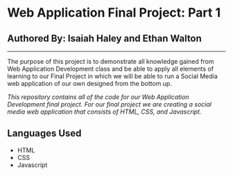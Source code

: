 # Web Application Final Project: Part 1
## Authored By: Isaiah Haley and Ethan Walton
---

The purpose of this project is to demonstrate all knowledge gained from Web Application Development class 
and be able to apply all elements of learning to our Final Project in which we will be able to run a Social Media 
web application of our own designed from the bottom up.

*This repository contains all of the code for our Web Application Development final project.
For our final project we are creating a social media web application that consists of HTML, CSS, and 
Javascript.*

Languages Used
---
* HTML
* CSS
* Javascript
